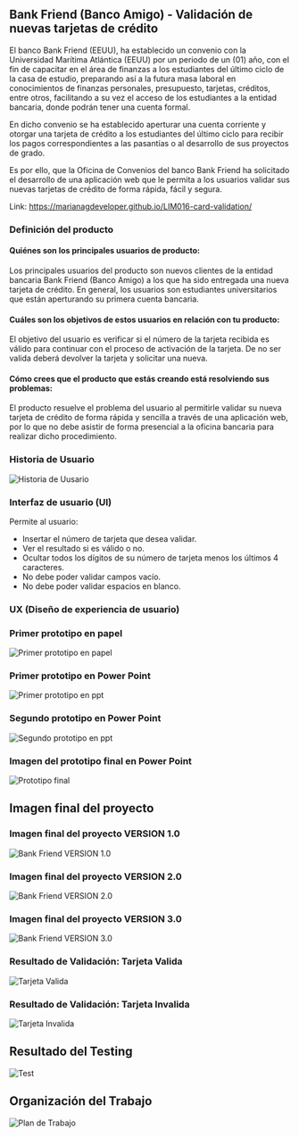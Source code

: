 ## Bank Friend (Banco Amigo) - Validación de nuevas tarjetas de crédito 

El banco Bank Friend (EEUU), ha establecido un convenio con la Universidad Marítima Atlántica (EEUU) por un periodo de un (01) año,
con el fin de capacitar en el área de finanzas a los estudiantes del último ciclo de la casa de estudio, preparando así 
a la futura masa laboral en conocimientos de finanzas personales, presupuesto, tarjetas, créditos, entre otros, 
facilitando a su vez el acceso de los estudiantes a la entidad bancaria, donde podrán tener una cuenta formal. 

En dicho convenio se ha establecido aperturar una cuenta corriente y otorgar una tarjeta de crédito a los estudiantes 
del último ciclo para recibir los pagos correspondientes a las pasantías o al desarrollo de sus proyectos de grado.

Es por ello, que la Oficina de Convenios del banco Bank Friend ha solicitado el desarrollo de una aplicación web
que le permita a los usuarios validar sus nuevas tarjetas de crédito de forma rápida, fácil y segura.

Link: https://marianagdeveloper.github.io/LIM016-card-validation/

### Definición del producto

#### Quiénes son los principales usuarios de producto: 
Los principales usuarios del producto son nuevos clientes de la entidad bancaria Bank Friend (Banco Amigo) 
a los que ha sido entregada una nueva tarjeta de crédito.
En general, los usuarios son estudiantes universitarios que están aperturando su primera cuenta bancaria.

#### Cuáles son los objetivos de estos usuarios en relación con tu producto:
El objetivo del usuario es verificar si el número de la tarjeta recibida es válido para continuar 
con el proceso de activación de la tarjeta. De no ser valida deberá devolver la tarjeta y solicitar una nueva.

#### Cómo crees que el producto que estás creando está resolviendo sus problemas:
El producto resuelve el problema del usuario al permitirle validar su nueva tarjeta de crédito 
de forma rápida y sencilla a través de una aplicación web, por lo que no debe asistir de forma presencial 
a la oficina bancaria para realizar dicho procedimiento.

### Historia de Usuario

![Historia de Uusario](https://github.com/marianagdeveloper/LIM016-card-validation/blob/mariana_mvp_v3_flex/src/public/user%20history.png)

### Interfaz de usuario (UI)

Permite al usuario:

* Insertar el número de tarjeta que desea validar.
* Ver el resultado si es válido o no.
* Ocultar todos los dígitos de su número de tarjeta menos los últimos 4 caracteres.
* No debe poder validar campos vacío.
* No debe poder validar espacios en blanco.

### UX (Diseño de experiencia de usuario)

### Primer prototipo en papel

![Primer prototipo en papel](https://github.com/marianagdeveloper/LIM016-card-validation/blob/mariana_mvp_v3/src/public/prototipo_papel.png)

### Primer prototipo en Power Point

![Primer prototipo en ppt](https://github.com/marianagdeveloper/LIM016-card-validation/blob/mariana_mvp_v3/src/public/prototipo_ppt_1.png)

### Segundo prototipo en Power Point

![Segundo prototipo en ppt](https://github.com/marianagdeveloper/LIM016-card-validation/blob/mariana_mvp_v3/src/public/prototipo_ppt_2.png)

### Imagen del prototipo final en Power Point

![Prototipo final](https://github.com/marianagdeveloper/LIM016-card-validation/blob/mariana_mvp_v3/src/public/prototipo_ppt_final.png)

## Imagen final del proyecto

### Imagen final del proyecto VERSION 1.0

![Bank Friend VERSION 1.0](https://github.com/marianagdeveloper/LIM016-card-validation/blob/mariana_mvp_v3/src/public/version1.png)

### Imagen final del proyecto VERSION 2.0

![Bank Friend VERSION 2.0](https://github.com/marianagdeveloper/LIM016-card-validation/blob/mariana_mvp_v3/src/public/version2.png)

### Imagen final del proyecto VERSION 3.0

![Bank Friend VERSION 3.0](https://github.com/marianagdeveloper/LIM016-card-validation/blob/mariana_mvp_v3/src/public/bf_product.png)

### Resultado de Validación: Tarjeta Valida

![Tarjeta Valida](https://github.com/marianagdeveloper/LIM016-card-validation/blob/mariana_mvp_v3/src/public/card_valid.png)

### Resultado de Validación: Tarjeta Invalida

![Tarjeta Invalida](https://github.com/marianagdeveloper/LIM016-card-validation/blob/mariana_mvp_v3/src/public/card_invalid.png)

## Resultado del Testing

![Test](https://github.com/marianagdeveloper/LIM016-card-validation/blob/mariana_mvp_v3/src/public/test.png)

## Organización del Trabajo

![Plan de Trabajo](https://github.com/marianagdeveloper/LIM016-card-validation/blob/mariana_mvp_v3/src/public/plan.png)
